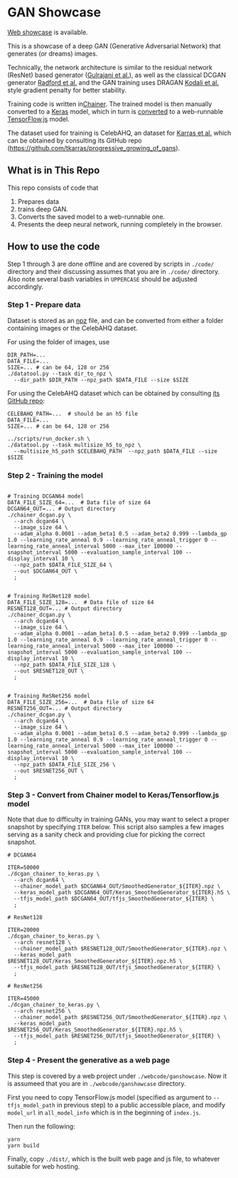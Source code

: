 # GAN Showcase

[Web showcase](https://alantian.net/ganshowcase/) is available.

This is a showcase of a deep GAN (Generative Adversarial Network) that generates (or dreams) images.

Technically, the network architecture is similar to the residual network (ResNet) based generator
([Gulrajani et al.](https://arxiv.org/abs/1704.00028)),
as well as the classical DCGAN generator [Radford et al.](https://arxiv.org/abs/1511.06434)
and the GAN training uses DRAGAN [Kodali et al.](https://arxiv.org/abs/1705.07215)
style gradient penalty for better stability.

Training code is written in[Chainer](https://chainer.org/).
The trained model is then manually converted to a [Keras](https://keras.io/") model,
which in turn is [converted](https://js.tensorflow.org/tutorials/import-keras.html")
to a web-runnable [TensorFlow.js](https://js.tensorflow.org/) model.

The dataset used for training is CelebAHQ, an dataset for [Karras et al.](https://openreview.net/forum?id=Hk99zCeAb&noteId=ryOnMk6rM)
which can be obtained by consulting its GitHub repo (https://github.com/tkarras/progressive_growing_of_gans).


## What is in This Repo

This repo consists of code that

1. Prepares data
2. trains deep GAN.
3. Converts the saved model to a web-runnable one.
4. Presents the deep neural network, running completely in the browser.

## How to use the code

Step 1 through 3 are done offline and are covered by scripts in `./code/` directory and their discussing assumes that you are in `./code/` directory.
Also note several bash variables in `UPPERCASE` should be adjusted
accordingly.

### Step 1 - Prepare data

Dataset is stored as an [npz](https://docs.scipy.org/doc/numpy/reference/generated/numpy.savez.html) file, and can be converted from either a folder containing images or the CelebAHQ dataset.

For using the folder of images, use

```
DIR_PATH=...
DATA_FILE=...
SIZE=... # can be 64, 128 or 256
./datatool.py --task dir_to_npz \
  --dir_path $DIR_PATH --npz_path $DATA_FILE --size $SIZE
```

For using the CelebAHQ dataset which can be obtained by consulting [its GitHub repo](https://github.com/tkarras/progressive_growing_of_gans):


```
CELEBAHQ_PATH=...  # should be an h5 file
DATA_FILE=...
SIZE=... # can be 64, 128 or 256

../scripts/run_docker.sh \
./datatool.py --task multisize_h5_to_npz \
  --multisize_h5_path $CELEBAHQ_PATH  --npz_path $DATA_FILE --size $SIZE
```

### Step 2 - Training the model

```

# Training DCGAN64 model
DATA_FILE_SIZE_64=...  # Data file of size 64
DCGAN64_OUT=... # Output directory
./chainer_dcgan.py \
  --arch dcgan64 \
  --image_size 64 \
  --adam_alpha 0.0001 --adam_beta1 0.5 --adam_beta2 0.999 --lambda_gp 1.0 --learning_rate_anneal 0.9 --learning_rate_anneal_trigger 0 --learning_rate_anneal_interval 5000 --max_iter 100000 --snapshot_interval 5000 --evaluation_sample_interval 100 --display_interval 10 \
  --npz_path $DATA_FILE_SIZE_64 \
  --out $DCGAN64_OUT \
  ;


# Training ReSNet128 model
DATA_FILE_SIZE_128=...  # Data file of size 64
RESNET128_OUT=... # Output directory
./chainer_dcgan.py \
  --arch dcgan64 \
  --image_size 64 \
  --adam_alpha 0.0001 --adam_beta1 0.5 --adam_beta2 0.999 --lambda_gp 1.0 --learning_rate_anneal 0.9 --learning_rate_anneal_trigger 0 --learning_rate_anneal_interval 5000 --max_iter 100000 --snapshot_interval 5000 --evaluation_sample_interval 100 --display_interval 10 \
  --npz_path $DATA_FILE_SIZE_128 \
  --out $RESNET128_OUT \
  ;


# Training ReSNet256 model
DATA_FILE_SIZE_256=...  # Data file of size 64
RESNET256_OUT=... # Output directory
./chainer_dcgan.py \
  --arch dcgan64 \
  --image_size 64 \
  --adam_alpha 0.0001 --adam_beta1 0.5 --adam_beta2 0.999 --lambda_gp 1.0 --learning_rate_anneal 0.9 --learning_rate_anneal_trigger 0 --learning_rate_anneal_interval 5000 --max_iter 100000 --snapshot_interval 5000 --evaluation_sample_interval 100 --display_interval 10 \
  --npz_path $DATA_FILE_SIZE_256 \
  --out $RESNET256_OUT \
  ;

```

### Step 3 - Convert from Chainer model to Keras/Tensorflow.js model

Note that due to difficulty in training GANs,
you may want to select a proper snapshot by specifying `ITER` below.
This script also samples a few images serving as a sanity check and providing clue for picking the correct snapshot.

```
# DCGAN64

ITER=50000
./dcgan_chainer_to_keras.py \
  --arch dcgan64 \
  --chainer_model_path $DCGAN64_OUT/SmoothedGenerator_${ITER}.npz \
  --keras_model_path $DCGAN64_OUT/Keras_SmoothedGenerator_${ITER}.h5 \
  --tfjs_model_path $DCGAN64_OUT/tfjs_SmoothedGenerator_${ITER} \
  ;

# ResNet128

ITER=20000
./dcgan_chainer_to_keras.py \
  --arch resnet128 \
  --chainer_model_path $RESNET128_OUT/SmoothedGenerator_${ITER}.npz \
  --keras_model_path $RESNET128_OUT/Keras_SmoothedGenerator_${ITER}.npz.h5 \
  --tfjs_model_path $RESNET128_OUT/tfjs_SmoothedGenerator_${ITER} \
  ;

# ResNet256

ITER=45000
./dcgan_chainer_to_keras.py \
  --arch resnet256 \
  --chainer_model_path $RESNET256_OUT/SmoothedGenerator_${ITER}.npz \
  --keras_model_path $RESNET256_OUT/Keras_SmoothedGenerator_${ITER}.npz.h5 \
  --tfjs_model_path $RESNET256_OUT/tfjs_SmoothedGenerator_${ITER} \
  ;

```

### Step 4 - Present the generative as a web page

This step is covered by a web project under `./webcode/ganshowcase`.
Now it is assumeed that you are in `./webcode/ganshowcase` directory.

First you need to copy TensorFlow.js model (specified as argument to `--tfjs_model_path` in previous step) to a public accessible place, and
modify `model_url` in `all_model_info` which is in the beginning of `index.js`.

Then run the following:
```
yarn
yarn build
```

Finally, copy `./dist/`, which is the built web page and js file,
to whatever suitable for web hosting.
